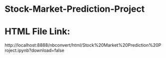 # Stock-Market-Prediction-Project

# HTML File Link:
http://localhost:8888/nbconvert/html/Stock%20Market%20Prediction%20Project.ipynb?download=false



